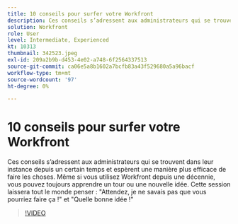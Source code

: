 ```yaml
---
title: 10 conseils pour surfer votre Workfront
description: Ces conseils s’adressent aux administrateurs qui se trouvent dans leur instance depuis un certain temps et espèrent une manière plus efficace de faire les choses.
solution: Workfront
role: User
level: Intermediate, Experienced
kt: 10313
thumbnail: 342523.jpeg
exl-id: 209a2b9b-d453-4e02-a748-6f2564337513
source-git-commit: ca06e5a8b1602a7bcfb83a43f529680a5a96bacf
workflow-type: tm+mt
source-wordcount: '97'
ht-degree: 0%

---
```


# 10 conseils pour surfer votre Workfront

Ces conseils s’adressent aux administrateurs qui se trouvent dans leur instance depuis un certain temps et espèrent une manière plus efficace de faire les choses. Même si vous utilisez Workfront depuis une décennie, vous pouvez toujours apprendre un tour ou une nouvelle idée. Cette session laissera tout le monde penser : &quot;Attendez, je ne savais pas que vous pourriez faire ça !&quot; et &quot;Quelle bonne idée !&quot;

>[!VIDEO](https://video.tv.adobe.com/v/342523/?quality=12&learn=on)
